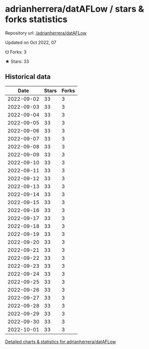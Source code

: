 # adrianherrera/datAFLow / stars & forks statistics

Repository url: [/adrianherrera/datAFLow](https://github.com/adrianherrera/datAFLow)

Updated on Oct 2022, 07

☋ Forks: 3

★ Stars: 33

## Historical data
| Date | Stars | Forks |
|------|-------|-------|
| 2022-09-02 | 33 | 3 | 
| 2022-09-03 | 33 | 3 | 
| 2022-09-04 | 33 | 3 | 
| 2022-09-05 | 33 | 3 | 
| 2022-09-06 | 33 | 3 | 
| 2022-09-07 | 33 | 3 | 
| 2022-09-08 | 33 | 3 | 
| 2022-09-09 | 33 | 3 | 
| 2022-09-10 | 33 | 3 | 
| 2022-09-11 | 33 | 3 | 
| 2022-09-12 | 33 | 3 | 
| 2022-09-13 | 33 | 3 | 
| 2022-09-14 | 33 | 3 | 
| 2022-09-15 | 33 | 3 | 
| 2022-09-16 | 33 | 3 | 
| 2022-09-17 | 33 | 3 | 
| 2022-09-18 | 33 | 3 | 
| 2022-09-19 | 33 | 3 | 
| 2022-09-20 | 33 | 3 | 
| 2022-09-21 | 33 | 3 | 
| 2022-09-22 | 33 | 3 | 
| 2022-09-23 | 33 | 3 | 
| 2022-09-24 | 33 | 3 | 
| 2022-09-25 | 33 | 3 | 
| 2022-09-26 | 33 | 3 | 
| 2022-09-27 | 33 | 3 | 
| 2022-09-28 | 33 | 3 | 
| 2022-09-29 | 33 | 3 | 
| 2022-09-30 | 33 | 3 | 
| 2022-10-01 | 33 | 3 | 


[Detailed charts & statistics for adrianherrera/datAFLow](https://reviewgithub.com/rep/adrianherrera/datAFLow)
